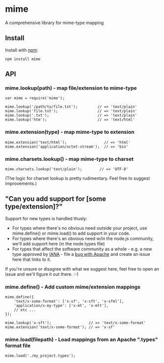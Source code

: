 # mime

A comprehensive library for mime-type mapping

## Install

Install with [npm](http://github.com/isaacs/npm):

    npm install mime

## API

### mime.lookup(path) - map file/extension to mime-type

    var mime = require('mime');

    mime.lookup('/path/to/file.txt');         // => 'text/plain'
    mime.lookup('file.txt');                  // => 'text/plain'
    mime.lookup('.txt');                      // => 'text/plain'
    mime.lookup('htm');                       // => 'text/html'

### mime.extension(type) - map mime-type to extension

    mime.extension('text/html');                 // => 'html'
    mime.extension('application/octet-stream');  // => 'bin'

### mime.charsets.lookup() - map mime-type to charset

    mime.charsets.lookup('text/plain');        // => 'UTF-8'

(The logic for charset lookup is pretty rudimentary.  Feel free to suggest improvements.)

## "Can you add support for [some type/extension]?"

Support for new types is handled thusly:

  * For types where there's no obvious need outside your project, use mime.define() or mime.load() to add support in your code.
  * For types where there's an obvious need w/in the node.js community, we'll add support here (in the node.types file)
  * For types that affect the software community as a whole - e.g. a new type approved by [IANA](http://www.iana.org/assignments/media-types/) - file a [bug with Apache](http://httpd.apache.org/bug_report.html) and create an issue here that links to it.

If you're unsure or disagree with what we suggest here, feel free to open an issue and we'll figure it out there. :-)

### mime.define() - Add custom mime/extension mappings

    mime.define({
        'text/x-some-format': ['x-sf', 'x-sft', 'x-sfml'],
        'application/x-my-type': ['x-mt', 'x-mtt'],
        // etc ...
    });

    mime.lookup('x-sft');                 // => 'text/x-some-format'
    mime.extension('text/x-some-format'); // => 'x-sf'

### mime.load(filepath) - Load mappings from an Apache ".types" format file

    mime.load('./my_project.types');
